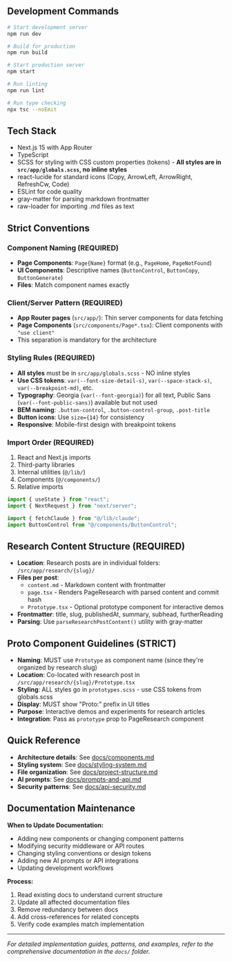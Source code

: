 ## Development Commands

```bash
# Start development server
npm run dev

# Build for production
npm run build

# Start production server
npm start

# Run linting
npm run lint

# Run type checking
npx tsc --noEmit
```

## Tech Stack

- Next.js 15 with App Router
- TypeScript
- SCSS for styling with CSS custom properties (tokens) - **All styles are in `src/app/globals.scss`, no inline styles**
- react-lucide for standard icons (Copy, ArrowLeft, ArrowRight, RefreshCw, Code)
- ESLint for code quality
- gray-matter for parsing markdown frontmatter
- raw-loader for importing .md files as text

## Strict Conventions

### Component Naming (REQUIRED)

- **Page Components**: `Page{Name}` format (e.g., `PageHome`, `PageNotFound`)
- **UI Components**: Descriptive names (`ButtonControl`, `ButtonCopy`, `ButtonGenerate`)
- **Files**: Match component names exactly

### Client/Server Pattern (REQUIRED)

- **App Router pages** (`src/app/`): Thin server components for data fetching
- **Page Components** (`src/components/Page*.tsx`): Client components with `"use client"`
- This separation is mandatory for the architecture

### Styling Rules (REQUIRED)

- **All styles** must be in `src/app/globals.scss` - NO inline styles
- **Use CSS tokens**: `var(--font-size-detail-s)`, `var(--space-stack-s)`, `var(--breakpoint-md)`, etc.
- **Typography**: Georgia (`var(--font-georgia)`) for all text, Public Sans (`var(--font-public-sans)`) available but not used
- **BEM naming**: `.button-control`, `.button-control-group`, `.post-title`
- **Button icons**: Use `size={14}` for consistency
- **Responsive**: Mobile-first design with breakpoint tokens

### Import Order (REQUIRED)

1. React and Next.js imports
2. Third-party libraries
3. Internal utilities (`@/lib/`)
4. Components (`@/components/`)
5. Relative imports

```typescript
import { useState } from "react";
import { NextRequest } from "next/server";

import { fetchClaude } from "@/lib/claude";
import ButtonControl from "@/components/ButtonControl";
```

## Research Content Structure (REQUIRED)

- **Location**: Research posts are in individual folders: `/src/app/research/{slug}/`
- **Files per post**:
  - `content.md` - Markdown content with frontmatter
  - `page.tsx` - Renders PageResearch with parsed content and commit hash
  - `Prototype.tsx` - Optional prototype component for interactive demos
- **Frontmatter**: title, slug, publishedAt, summary, subhead, furtherReading
- **Parsing**: Use `parseResearchPostContent()` utility with gray-matter

## Proto Component Guidelines (STRICT)

- **Naming**: MUST use `Prototype` as component name (since they're organized by research slug)
- **Location**: Co-located with research post in `/src/app/research/{slug}/Prototype.tsx`
- **Styling**: ALL styles go in `prototypes.scss` - use CSS tokens from globals.scss
- **Display**: MUST show "Proto:" prefix in UI titles
- **Purpose**: Interactive demos and experiments for research articles
- **Integration**: Pass as `prototype` prop to PageResearch component

## Quick Reference

- **Architecture details**: See [docs/components.md](docs/components.md)
- **Styling system**: See [docs/styling-system.md](docs/styling-system.md)
- **File organization**: See [docs/project-structure.md](docs/project-structure.md)
- **AI prompts**: See [docs/prompts-and-api.md](docs/prompts-and-api.md)
- **Security patterns**: See [docs/api-security.md](docs/api-security.md)

## Documentation Maintenance

**When to Update Documentation:**

- Adding new components or changing component patterns
- Modifying security middleware or API routes
- Changing styling conventions or design tokens
- Adding new AI prompts or API integrations
- Updating development workflows

**Process:**

1. Read existing docs to understand current structure
2. Update all affected documentation files
3. Remove redundancy between docs
4. Add cross-references for related concepts
5. Verify code examples match implementation

---

_For detailed implementation guides, patterns, and examples, refer to the comprehensive documentation in the `docs/` folder._
